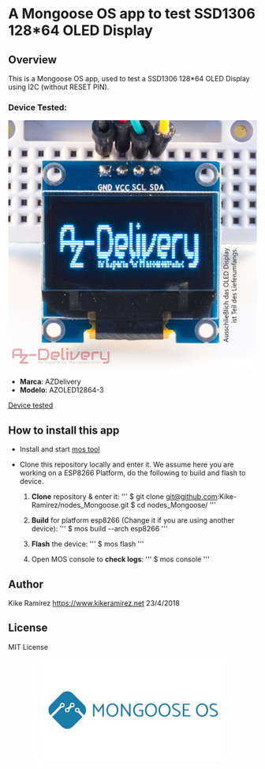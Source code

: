 # A Mongoose OS app to test SSD1306 128*64 OLED Display 

## Overview

This is a Mongoose OS app, used to test a SSD1306 128*64 OLED Display using I2C (without RESET PIN).

### Device Tested:
![128x64 OLED Display SSD1306](images/oled2.jpg) 
- **Marca**:	AZDelivery
- **Modelo**:	AZOLED12864-3

[Device tested](https://www.amazon.es/gp/product/B074N9VLZX/ref=oh_aui_detailpage_o02_s00?ie=UTF8&psc=1)
 

## How to install this app

- Install and start [mos tool](https://mongoose-os.com/software.html)
- Clone this repository locally and enter it. We assume here you are working on a ESP8266 Platform, do the following to build and flash to device.

	1. **Clone** repository & enter it:
		'''
		$ git clone git@github.com:Kike-Ramirez/nodes_Mongoose.git
		$ cd nodes_Mongoose/
		'''

	2. **Build** for platform esp8266 (Change it if you are using another device):
		'''
		$ mos build --arch esp8266
		'''

	3. **Flash** the device:
		'''
		$ mos flash
		'''

	4. Open MOS console to **check logs**:
		'''
		$ mos console
		'''

## Author

Kike Ramírez
https://www.kikeramirez.net
23/4/2018

## License

MIT License


<p align="center">
  <img src="images/mongooseOs.jpg" width="75%">
</p>
